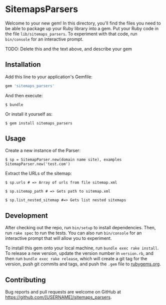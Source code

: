 # SitemapsParsers

Welcome to your new gem! In this directory, you'll find the files you need to be able to package up your Ruby library into a gem. Put your Ruby code in the file `lib/sitemaps_parsers`. To experiment with that code, run `bin/console` for an interactive prompt.

TODO: Delete this and the text above, and describe your gem

## Installation

Add this line to your application's Gemfile:

```ruby
gem 'sitemaps_parsers'
```

And then execute:

    $ bundle

Or install it yourself as:

    $ gem install sitemaps_parsers

## Usage
Create a new instance of the Parser: 

    $ sp = SitemapParser.new(domain name site), examples SitemapParser.new('test.com')

Extract the URLs of the sitemap:

    $ sp.urls # => Array of urls from file sitemap.xml

    $ sp.sitemap_path # => Gets path to sitemap.xml

    $ sp.list_nested_sitemap #=> Gets list nested sitemaps

## Development

After checking out the repo, run `bin/setup` to install dependencies. Then, run `rake spec` to run the tests. You can also run `bin/console` for an interactive prompt that will allow you to experiment.

To install this gem onto your local machine, run `bundle exec rake install`. To release a new version, update the version number in `version.rb`, and then run `bundle exec rake release`, which will create a git tag for the version, push git commits and tags, and push the `.gem` file to [rubygems.org](https://rubygems.org).

## Contributing

Bug reports and pull requests are welcome on GitHub at https://github.com/[USERNAME]/sitemaps_parsers.
